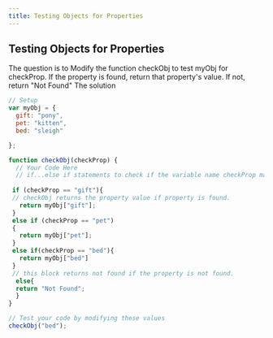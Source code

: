 ```yaml
---
title: Testing Objects for Properties
---
```

## Testing Objects for Properties
The question is to Modify the function checkObj to test myObj for checkProp. If the property is found, return that property's value. If not, return "Not Found"
The solution
```JavaScript
// Setup
var myObj = {
  gift: "pony",
  pet: "kitten",
  bed: "sleigh"

};

function checkObj(checkProp) {
  // Your Code Here
  // if...else if statements to check if the variable name checkProp matches myObj properties
  
 if (checkProp == "gift"){
 // checkObj returns the property value if property is found.
   return myObj["gift"];
 }
 else if (checkProp == "pet")
 {
   return myObj["pet"];
 } 
 else if(checkProp == "bed"){
   return myObj["bed"]
 }
 // this block returns not found if the property is not found.
  else{
  return "Not Found";
  }
}

// Test your code by modifying these values
checkObj("bed");

